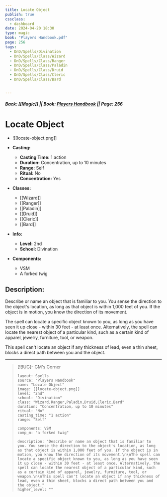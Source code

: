 ```yaml
---
title: Locate Object
publish: true
cssclass:
  - dashboard
date: 2024-04-20 18:30
type: magic
book: "Players Handbook.pdf"
page: 256
tags:
  - DnD/Spells/Divination
  - DnD/Spells/Class/Wizard
  - DnD/Spells/Class/Ranger
  - DnD/Spells/Class/Paladin
  - DnD/Spells/Class/Druid
  - DnD/Spells/Class/Cleric
  - DnD/Spells/Class/Bard


---
```


##### Back: [[Magic]] || Book: [Players Handbook](https://drive.google.com/drive/folders/1O5bhpYizcIT5xxAoLOuzCRht_PVS7VSG?usp=sharing) || Page: 256

# Locate Object
- ![[locate-object.png]]
- **Casting:**
    - **Casting Time:** 1 action
    - **Duration:** Concentration, up to 10 minutes
    - **Range:** Self
    - **Ritual:** No
    - **Concentration:** Yes
- **Classes:**
    - [[Wizard]]
    - [[Ranger]]
    - [[Paladin]]
    - [[Druid]]
    - [[Cleric]]
    - [[Bard]]

- **Info:**
    - **Level:** 2nd
    - **School:** Divination
- **Components:**
    - VSM
    - A forked twig

## Description:
Describe or name an object that is familiar to you. You sense the direction to the object's location, as long as that object is within 1,000 feet of you. If the object is in motion, you know the direction of its movement.

The spell can locate a specific object known to you, as long as you have seen it up close - within 30 feet - at least once. Alternatively, the spell can locate the nearest object of a particular kind, such as a certain kind of apparel, jewelry, furniture, tool, or weapon.

This spell can't locate an object if any thickness of lead, even a thin sheet, blocks a direct path between you and the object.



---

> [!BUG]- GM's Corner
>
> ```statblock
> layout: Spells
> source: "Players Handbook"
> name: "Locate Object"
> image: [[locate-object.png]]
> level: "2nd"
> school: "Divination"
> class: "Wizard,Ranger,Paladin,Druid,Cleric,Bard"
> duration: "Concentration, up to 10 minutes"
> ritual: "No"
> casting_time: "1 action"
> range: "Self"
>
> components: VSM
> comp_m: "a forked twig"
>
> description: "Describe or name an object that is familiar to you. You sense the direction to the object's location, as long as that object is within 1,000 feet of you. If the object is in motion, you know the direction of its movement.\n\nThe spell can locate a specific object known to you, as long as you have seen it up close - within 30 feet - at least once. Alternatively, the spell can locate the nearest object of a particular kind, such as a certain kind of apparel, jewelry, furniture, tool, or weapon.\n\nThis spell can't locate an object if any thickness of lead, even a thin sheet, blocks a direct path between you and the object."
> higher_level: ""
> ```
